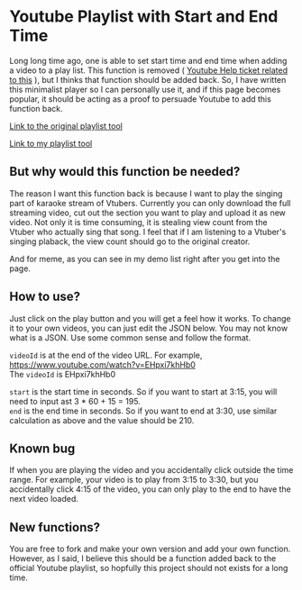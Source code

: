 # Youtube Playlist with Start and End Time

Long long time ago, one is able to set start time and end time when adding a video to a play list. This function is removed ( [Youtube Help ticket related to this](https://support.google.com/youtube/forum/AAAAiuErobUGipu_cCDScI/?hl=en&gpf=%23!topic%2Fyoutube%2FGipu_cCDScI]) ), but I thinks that function should be added back. So, I have written this minimalist player so I can personally use it, and if this page becomes popular, it should be acting as a proof to persuade Youtube to add this function back.

[Link to the original playlist tool](https://cytsunny.github.io/youtube-playlist/)

[Link to my playlist tool](https://jhedlund.github.io/youtube-playlist/)

## But why would this function be needed?
The reason I want this function back is because I want to play the singing part of karaoke stream of Vtubers. Currently you can only download the full streaming video, cut out the section you want to play and upload it as new video. Not only it is time consuming, it is stealing view count from the Vtuber who actually sing that song. I feel that if I am listening to a Vtuber's singing plaback, the view count should go to the original creator.

And for meme, as you can see in my demo list right after you get into the page. 


## How to use?
Just click on the play button and you will get a feel how it works.
To change it to your own videos, you can just edit the JSON below. You may not know what is a JSON. Use some common sense and follow the format.

`videoId` is at the end of the video URL. For example,  
https://www.youtube.com/watch?v=EHpxi7khHb0  
The `videoId` is EHpxi7khHb0  

`start` is the start time in seconds. So if you want to start at 3:15, you will need to input ast 3 * 60 + 15 = 195.  
`end` is the end time in seconds. So if you want to end at 3:30, use similar calculation as above and the value should be 210.

## Known bug
If when you are playing the video and you accidentally click outside the time range. For example, your video is to play from 3:15 to 3:30, but you accidentally click 4:15 of the video, you can only play to the end to have the next video loaded.

## New functions?
You are free to fork and make your own version and add your own function.
However, as I said, I believe this should be a function added back to the official Youtube playlist, so hopfully this project should not exists for a long time.
